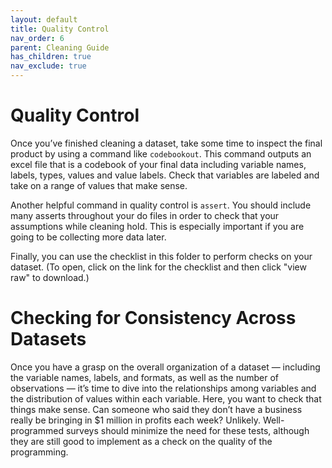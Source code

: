```yaml
---
layout: default
title: Quality Control
nav_order: 6
parent: Cleaning Guide
has_children: true
nav_exclude: true
---
```


# Quality Control 

Once you’ve finished cleaning a dataset, take some time to inspect the final product by using a command like `codebookout`. This command outputs an excel file that is a codebook of your final data including variable names, labels, types, values and value labels. Check that variables are labeled and take on a range of values that make sense. 

Another helpful command in quality control is `assert`. You should include many asserts throughout your do files in order to check that your assumptions while cleaning hold. This is especially important if you are going to be collecting more data later. 

Finally, you can use the checklist in this folder to perform checks on your dataset. (To open, click on the link for the checklist and then click "view raw" to download.)

# Checking for Consistency Across Datasets

Once you have a grasp on the overall organization of a dataset — including the variable names, labels, and formats, as well as the number of observations — it’s time to dive into the relationships among variables and the distribution of values within each variable. Here, you want to check that things make sense. Can someone who said they don’t have a business really be bringing in $1 million in profits each week? Unlikely. Well-programmed surveys should minimize the need for these tests, although they are still good to implement as a check on the quality of the programming.
